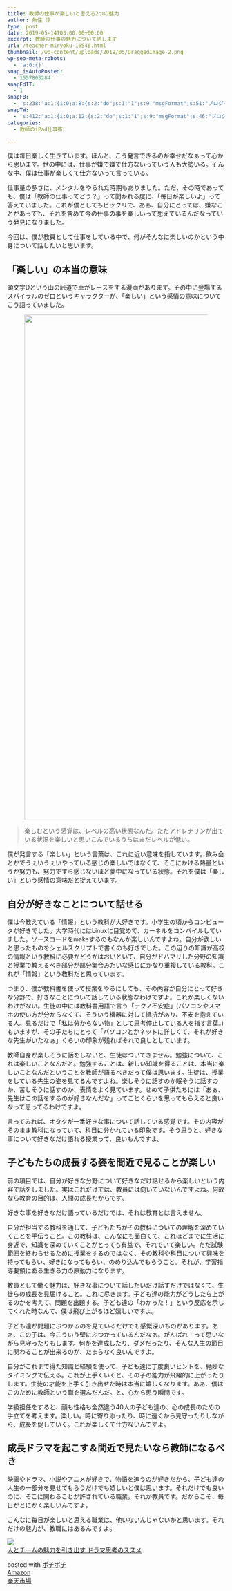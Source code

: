 ```yaml
---
title: 教師の仕事が楽しいと思える2つの魅力
author: 魚住 惇
type: post
date: 2019-05-14T03:00:00+00:00
excerpt: 教師の仕事の魅力について話します
url: /teacher-miryoku-16546.html
thumbnail: /wp-content/uploads/2019/05/DraggedImage-2.png
wp-seo-meta-robots:
  - 'a:0:{}'
snap_isAutoPosted:
  - 1557803284
snapEdIT:
  - 1
snapFB:
  - 's:238:"a:1:{i:0;a:8:{s:2:"do";s:1:"1";s:9:"msgFormat";s:51:"ブログを更新しました！%TITLE% %SITENAME%";s:8:"postType";s:1:"A";s:9:"isAutoImg";s:1:"A";s:8:"imgToUse";s:0:"";s:9:"isAutoURL";s:1:"A";s:8:"urlToUse";s:0:"";s:4:"doFB";i:0;}}";'
snapTW:
  - 's:412:"a:1:{i:0;a:12:{s:2:"do";s:1:"1";s:9:"msgFormat";s:46:"ブログを更新しました: %TITLE%  %URL%";s:8:"attchImg";s:1:"1";s:9:"isAutoImg";s:1:"A";s:8:"imgToUse";s:0:"";s:9:"isAutoURL";s:1:"A";s:8:"urlToUse";s:0:"";s:4:"doTW";i:0;s:8:"isPosted";s:1:"1";s:4:"pgID";s:19:"1128135178969182208";s:7:"postURL";s:56:"https://twitter.com/jun3010me/status/1128135178969182208";s:5:"pDate";s:19:"2019-05-14 03:09:21";}}";'
categories:
  - 教師のiPad仕事術

---
```

僕は毎日楽しく生きています。ほんと、こう発言できるのが幸せだなぁって心から思います。世の中には、仕事が嫌で嫌で仕方ないっていう人も大勢いる。そんな中、僕は仕事が楽しくて仕方ないって言っている。

仕事量の多さに、メンタルをやられた時期もありました。ただ、その時であっても、僕は「教師の仕事ってどう？」って聞かれる度に、「毎日が楽しいよ」って答えていました。これが僕としてもビックリで、あぁ、自分にとっては、嫌なことがあっても、それを含めて今の仕事の事を楽しいって思えているんだなっていう発見になりました。

今回は、僕が教員として仕事をしている中で、何がそんなに楽しいのかという中身について話したいと思います。

## 「楽しい」の本当の意味

頭文字Dという山の峠道で車がレースをする漫画があります。その中に登場するスパイラルのゼロというキャラクターが、「楽しい」という感情の意味についてこう語っていました。

<div class="wp-block-image">
  <figure class="aligncenter"><img decoding="async" loading="lazy" width="2185" height="1170" src="/wp-content/uploads/2019/05/Fotoring-Image.jpg" alt="" class="wp-image-16544"  sizes="(max-width: 2185px) 100vw, 2185px" /></figure>
</div>

<blockquote class="wp-block-quote">
  <p>
    楽しむという感覚は、レベルの高い状態なんだ。ただアドレナリンが出ている状況を楽しいと思いこんでいるうちはまだレベルが低い。
  </p>
</blockquote>

僕が発言する「楽しい」という言葉は、これに近い意味を指しています。飲み会とかでうぇいうぇいやっている感じの楽しいではなくて、そこにかける熱量というか努力も、努力ですら感じないほど夢中になっている状態。それを僕は「楽しい」という感情の意味だと捉えています。

## 自分が好きなことについて話せる

僕は今教えている「情報」という教科が大好きです。小学生の頃からコンピュータが好きでした。大学時代にはLinuxに目覚めて、カーネルをコンパイルしていました。ソースコードをmakeするのもなんか楽しいんですよね。自分が欲しいと思ったものをシェルスクリプトで書くのも好きでした。この辺りの知識が高校の情報という教科に必要かどうかはおいといて、自分がドハマリした分野の知識と授業で教えるべき部分が部分集合みたいな感じにかなり重複している教科。これが「情報」という教科だと思っています。

つまり、僕が教科書を使って授業をやるにしても、その内容が自分にとって好きな分野で、好きなことについて話している状態なわけですよ。これが楽しくないわけがない。生徒の中には教科書用語で言う「テクノ不安症」(パソコンやスマホの使い方が分からなくて、そういう機器に対して抵抗があり、不安を抱えている人。見るだけで「私は分からない物」として思考停止している人を指す言葉。)もいますが、その子たちにとって「パソコンとかネットに詳しくて、それが好きな先生がいたなぁ」くらいの印象が残ればそれで良しとしています。

教師自身が楽しそうに話をしないと、生徒はついてきません。勉強について、これは楽しいことなんだと。勉強することは、新しい知識を得ることは、本当に楽しいことなんだということを教師が語るべきだって僕は思います。生徒は、授業をしている先生の姿を見てるんですよね。楽しそうに話すのか眠そうに話すのか、苦しそうに話すのか、表情をよく見ています。せめて子供たちには「あぁ、先生はこの話をするのが好きなんだな」ってことくらいを思ってもらえると良いなって思ってるわけですよ。

言ってみれば、オタクが一番好きな事について話している感覚です。その内容がそのまま教科になっていて、科目に分かれている印象です。そう思うと、好きな事について好きなだけ語れる授業って、良いもんですよ。

## 子どもたちの成長する姿を間近で見ることが楽しい

前の項目では、自分が好きな分野について好きなだけ話せるから楽しいという内容で話をしました。実はこれだけでは、教員には向いていないんですよね。何故なら教育の目的は、人間の成長だからです。

好きな事を好きなだけ語っているだけでは、それは教育とは言えません。

自分が担当する教科を通して、子どもたちがその教科についての理解を深めていくことを手伝うこと。この教科は、こんなにも面白くて、これほどまでに生活に身近で、知識を深めていくことがとっても有益で、それでいて楽しい。ただ試験範囲を終わらせるために授業をするのではなく、その教科や科目について興味を持ってもらい、好きになってもらい、のめり込んでもらうこと。それが、学習指導要領にある生きる力の原動力になります。

教員として働く魅力は、好きな事について話したいだけ話すだけではなくて、生徒らの成長を見届けること。これに尽きます。子ども達の能力がどうしたら上がるのかを考えて、問題を出題する。子ども達の「わかった！」という反応を示してくれた時なんて、僕は飛び上がるほど嬉しいですよ。

子ども達が問題にぶつかるのを見ているだけでも感慨深いものがあります。あぁ、この子は、今こういう壁にぶつかっているんだなぁ。がんばれ！って思いながら見守ったりもします。何かを達成したり、ダメだったり、そんな人生の節目に関わることが出来るのが、たまらなく良いんですよ。

自分がこれまで得た知識と経験を使って、子ども達に丁度良いヒントを、絶妙なタイミングで伝える。これが上手くいくと、その子の能力が飛躍的に上がったりします。生徒の才能を上手く引き出せた時は本当に嬉しくなります。あぁ、僕はこのために教師という職を選んだんだ。と、心から思う瞬間です。

学級担任をすると、顔も性格も全然違う40人の子ども達の、心の成長のための手立てを考えます。楽しい。時に寄り添ったり、時に遠くから見守ったりしながら、成長を促していく。これが楽しくて仕方ないんですよ。

## 成長ドラマを起こす＆間近で見たいなら教師になるべき

映画やドラマ、小説やアニメが好きで、物語を追うのが好きだから、子ども達の人生の一部分を見せてもらうだけでも嬉しいと僕は思います。それだけでも良いのに、そこに関わることが許されている職業。それが教員です。だからこそ、毎日がとにかく楽しいんですよ。

こんなに毎日が楽しいと思える職業は、他いないんじゃないかと思います。それだけの魅力が、教職にはあるんですよ。

<div class="cstmreba">
  <div class="kaerebalink-box">
    <div class="kaerebalink-image">
      <a href="https://www.amazon.co.jp/%E4%BA%BA%E3%81%A8%E3%83%81%E3%83%BC%E3%83%A0%E3%81%AE%E9%AD%85%E5%8A%9B%E3%82%92%E5%BC%95%E3%81%8D%E5%87%BA%E3%81%99-%E3%83%89%E3%83%A9%E3%83%9E%E6%80%9D%E8%80%83%E3%81%AE%E3%82%B9%E3%82%B9%E3%83%A1-%E5%B9%B3%E9%87%8E%E7%A7%80%E5%85%B8-ebook/dp/B01JADEFCQ?SubscriptionId=AKIAIGGQ4QGQY6L2RH4A&tag=jun3010me-22&linkCode=xm2&camp=2025&creative=165953&creativeASIN=B01JADEFCQ" target="_blank" rel="noopener noreferrer"><img decoding="async" src="https://images-fe.ssl-images-amazon.com/images/I/510kMJvXqlL._SL160_.jpg" style="border: none;" /></a>
    </div>
    <div class="kaerebalink-info">
      <div class="kaerebalink-name">
        <a href="https://www.amazon.co.jp/%E4%BA%BA%E3%81%A8%E3%83%81%E3%83%BC%E3%83%A0%E3%81%AE%E9%AD%85%E5%8A%9B%E3%82%92%E5%BC%95%E3%81%8D%E5%87%BA%E3%81%99-%E3%83%89%E3%83%A9%E3%83%9E%E6%80%9D%E8%80%83%E3%81%AE%E3%82%B9%E3%82%B9%E3%83%A1-%E5%B9%B3%E9%87%8E%E7%A7%80%E5%85%B8-ebook/dp/B01JADEFCQ?SubscriptionId=AKIAIGGQ4QGQY6L2RH4A&tag=jun3010me-22&linkCode=xm2&camp=2025&creative=165953&creativeASIN=B01JADEFCQ" target="_blank" rel="noopener noreferrer">人とチームの魅力を引き出す ドラマ思考のススメ</a>
        <p>
        </p>
        <div class="kaerebalink-powered-date">
          posted with <a href="http://jun3010.me/pochipochi.php" rel="nofollow noopener noreferrer" target="_blank">ポチポチ</a>
        </div>
      </div>
      <div class="kaerebalink-link1">
        <div class="shoplinkamazon">
          <a href="https://www.amazon.co.jp/gp/search?keywords=人とチームの魅力を引き出す ドラマ思考のススメ&tag=jun3010me-22" target="_blank" rel="noopener noreferrer">Amazon</a>
        </div>
        <div class="shoplinkrakuten">
          <a href="https://hb.afl.rakuten.co.jp/hgc/10ef1d94.c90f9829.10ef1d95.53606a39/?pc=https%3A%2F%2Fsearch.rakuten.co.jp%2Fsearch%2Fmall%2F人とチームの魅力を引き出す ドラマ思考のススメ%2F-%2Ff.1-p.1-s.1-sf.0-st.A-v.2%3Fx%3D0%26scid%3Daf_ich_link_urltxt%26m%3Dhttp%3A%2F%2Fm.rakuten.co.jp%2F" target="_blank" rel="noopener noreferrer">楽天市場</a>
        </div>
      </div>
    </div>
    <div class="booklink-footer">
    </div>
  </div>
</div>